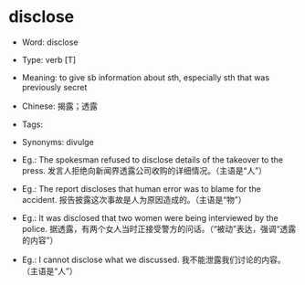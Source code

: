 # disclose

- Word: disclose

- Type: verb [T]
- Meaning: to give sb information about sth, especially sth that was previously secret
- Chinese: 揭露；透露
- Tags: 
- Synonyms: divulge
- Eg.: The spokesman refused to disclose details of the takeover to the press. 发言人拒绝向新闻界透露公司收购的详细情况。（主语是“人”）
- Eg.: The report discloses that human error was to blame for the accident. 报告披露这次事故是人为原因造成的。（主语是“物”）
- Eg.: It was disclosed that two women were being interviewed by the police. 据透露，有两个女人当时正接受警方的问话。（“被动”表达，强调“透露的内容”）
- Eg.: I cannot disclose what we discussed. 我不能泄露我们讨论的内容。（主语是“人”）

